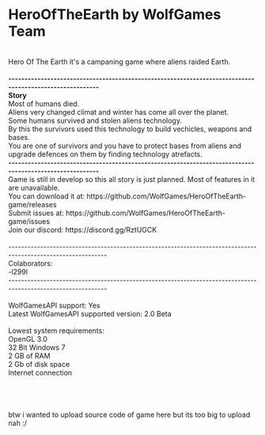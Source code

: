 # HeroOfTheEarth by WolfGames Team
<br>
Hero Of The Earth it's a campaning game where aliens raided Earth.
<br>
<br>
<b>--------------------------------------------------------------------------------------------------------</b>
<br>
<b>Story</b>
<br>
Most of humans died.
<br>
Aliens very changed climat and winter has come all over the planet.
<br>
Some humans survived and stolen aliens technology.
<br>
By this the survivors used this technology to build vechicles, weapons and bases.
<br>
You are one of survivors and you have to protect bases from aliens and upgrade defences on them by finding technology atrefacts.
<br>
<b>--------------------------------------------------------------------------------------------------------</b>
<br>
Game is still in develop so this all story is just planned. Most of features in it are unavailable.
<br>
You can download it at: https://github.com/WolfGames/HeroOfTheEarth-game/releases
<br>
Submit issues at: https://github.com/WolfGames/HeroOfTheEarth-game/issues
<br>
Join our discord: https://discord.gg/RztUGCK
<br>
<br>
-------------------------------------------------------------------------------------------------------------
<br>
Colaborators:
<br>
-l299l
<br>
-------------------------------------------------------------------------------------------------------------
<br>
<br>
WolfGamesAPI support: Yes
<br>
Latest WolfGamesAPI supported version: 2.0 Beta
<br>
<br>
Lowest system requirements:
<br>
OpenGL 3.0
<br>
32 Bit Windows 7
<br>
2 GB of RAM
<br>
2 Gb of disk space
<br>
Internet connection
<br>
<br>
<br>
<br>
<br>
btw i wanted to upload source code of game here but its too big to upload nah :/
